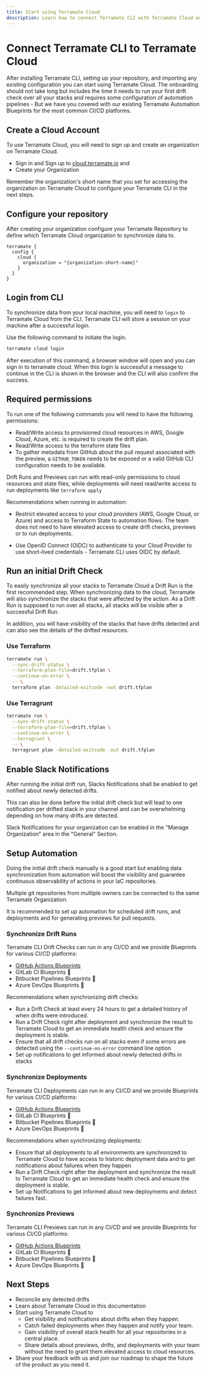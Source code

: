 ```yaml
---
title: Start using Terramate Cloud
description: Learn how to connect Terramate CLI with Terramate Cloud and start synchronizing data for running drift detection, track deployments and create previews for pull requests.
---
```


# Connect Terramate CLI to Terramate Cloud

After installing Terramate CLI, setting up your repository, and importing any existing configuration you can start using Terramate Cloud. The onboarding should not take long but includes the time it needs to run your first drift check over all your stacks and requires some configuration of automation pipelines - But we have you covered with our existing Terramate Automation Blueprints for the most common CI/CD platforms.

## Create a Cloud Account

To use Terramate Cloud, you will need to sign up and create an organization on Terramate Cloud.

- Sign in and Sign up to [cloud.terramate.io](https://cloud.terramate.io) and
- Create your Organization

Remember the organization's short name that you set for accessing the organization on Terramate Cloud to configure your Terramate CLI in the next steps.

## Configure your repository

After creating your organization configure your Terramate Repository to define which Terramate Cloud organization to synchronize data to.

```hcl
terramate {
  config {
    cloud {
      organization = "{organization-short-name}"
    }
  }
}
```

## Login from CLI

To synchronize data from your local machine, you will need to `login` to Terramate Cloud from the CLI.
Terramate CLI will store a session on your machine after a successful login.

Use the following command to initiate the login.

```bash
terramate cloud login
```

After execution of this command, a browser window will open and you can sign in to terramate cloud.
When this login is successful a message to continue in the CLI is shown in the browser and the CLI will also confirm the success.

## Required permissions

To run one of the following commands you will need to have the following permissions:

- Read/Write access to provisioned cloud resources in AWS, Google Cloud, Azure, etc. is required to create the drift plan.
- Read/Write access to the terraform state files
- To gather metadata from GitHub about the pull request associated with the preview, a `GITHUB_TOKEN` needs to be exposed or a valid GitHub CLI configuration needs to be available.

Drift Runs and Previews can run with read-only permissions to cloud resources and state files, while deployments will need read/write access to run deployments like `terraform apply`

Recommendations when running in automation:

- Restrict elevated access to your cloud providers (AWS, Google Cloud, or Azure) and access to Terraform State to automation flows. The team does not need to have elevated access to create drift checks, previews or to run deployments.

- Use OpenID Connect (OIDC) to authenticate to your Cloud Provider to use short-lived credentials - Terramate CLI uses OIDC by default.

## Run an initial Drift Check

To easily synchronize all your stacks to Terramate Cloud a Drift Run is the first recommended step.
When synchronizing data to the cloud, Terramate will also synchronize the stacks that were affected by the action.
As a Drift Run is supposed to run over all stacks, all stacks will be visible after a successful Drift Run.

In addition, you will have visibility of the stacks that have drifts detected and can also see the details of the drifted resources.

### Use Terraform

```bash
terramate run \
  --sync-drift-status \
  --terraform-plan-file=drift.tfplan \
  --continue-on-error \
  -- \
  terraform plan -detailed-exitcode -out drift.tfplan
```

### Use Terragrunt

```bash
terramate run \
  --sync-drift-status \
  --terraform-plan-file=drift.tfplan \
  --continue-on-error \
  --terragrunt \
  -- \
  terragrunt plan -detailed-exitcode -out drift.tfplan
```

## Enable Slack Notifications

After running the initial drift run, Slacks Notifications shall be enabled to get notified about newly detected drifts.

This can also be done before the initial drift check but will lead to one notification per drifted stack in your channel and can be overwhelming depending on how many drifts are detected.

Slack Notifications for your organization can be enabled in the "Manage Organization" area in the "General" Section.

## Setup Automation

Doing the initial drift check manually is a good start but enabling data synchronization from automation will boost the visibility and guarantee continuous observability of actions in your IaC repositories.

Multiple git repositories from multiple owners can be connected to the same Terramate Organization.

It is recommended to set up automation for scheduled drift runs, and deployments and for generating previews for pull requests.

### Synchronize Drift Runs

Terramate CLI Drift Checks can run in any CI/CD and we provide Blueprints for various CI/CD platforms:

- [GitHub Actions Blueprints](../../cli/automation/github-actions/drift-check-workflow.md)
- GitLab CI Blueprints 🚧
- Bitbucket Pipelines Blueprints 🚧
- Azure DevOps Blueprints 🚧

Recommendations when synchronizing drift checks:

- Run a Drift Check at least every 24 hours to get a detailed history of when drifts were introduced.
- Run a Drift Check right after deployment and synchronize the result to Terramate Cloud to get an immediate health check and ensure the deployment is stable.
- Ensure that all drift checks run on all stacks even if some errors are detected using the `--continue-on-error` command line option
- Set up notifications to get informed about newly detected drifts in stacks

### Synchronize Deployments

Terramate CLI Deployments can run in any CI/CD and we provide Blueprints for various CI/CD platforms:

- [GitHub Actions Blueprints](../../cli/automation/github-actions/deployment-workflow.md)
- GitLab CI Blueprints 🚧
- Bitbucket Pipelines Blueprints 🚧
- Azure DevOps Blueprints 🚧

Recommendations when synchronizing deployments:

- Ensure that all deployments to all environments are synchronized to Terramate Cloud to have access to historic deployment data and to get notifications about failures when they happen
- Run a Drift Check right after the deployment and synchronize the result to Terramate Cloud to get an immediate health check and ensure the deployment is stable.
- Set up Notifications to get informed about new deployments and detect failures fast.

### Synchronize Previews

Terramate CLI Previews can run in any CI/CD and we provide Blueprints for various CI/CD platforms:

- [GitHub Actions Blueprints](../../cli/automation/github-actions/preview-workflow.md)
- GitLab CI Blueprints 🚧
- Bitbucket Pipelines Blueprints 🚧
- Azure DevOps Blueprints 🚧

## Next Steps

- Reconcile any detected drifts
- Learn about Terramate Cloud in this documentation
- Start using Terramate Cloud to
  - Get visibility and notifications about drifts when they happen.
  - Catch failed deployments when they happen and notify your team.
  - Gain visibility of overall stack health for all your repositories in a central place.
  - Share details about previews, drifts, and deployments with your team without the need to grant them elevated access to cloud resources.
- Share your feedback with us and join our roadmap to shape the future of the product as you need it.
